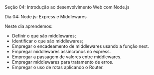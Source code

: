 Seção 04: Introdução ao desenvolvimento Web com Node.js

Dia 04: Node.js: Express e Middlewares

Neste dia aprendemos: 
- Definir o que são middlewares; 
- Identificar o que são middlewares; 
- Empregar o encadeamento de middlewares usando a função next. 
- Empregar middlewares assíncronos no express. 
- Empregar a passagem de valores entre middlewares. 
- Empregar middlewares para tratamento de erros. 
- Empregar o uso de rotas aplicando o Router. 

